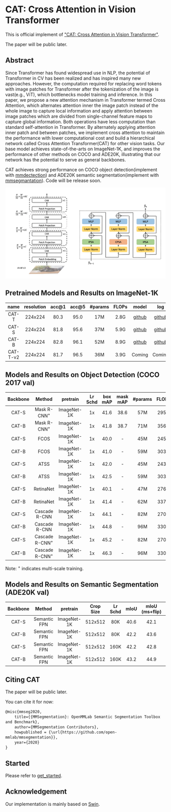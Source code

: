 # CAT: Cross Attention in Vision Transformer

This is official implement of ["CAT: Cross Attention in Vision Transformer"]().

The paper will be public later.

## Abstract

Since Transformer has found widespread use in NLP, the potential of Transformer in CV has been realized and has inspired many new approaches. However, the computation required for replacing word tokens with image patches for Transformer after the tokenization of the image is vast(e.g., ViT), which bottlenecks model training and inference. In this paper, we propose a new attention mechanism in Transformer termed Cross Attention, which alternates attention inner the image patch instead of the whole image to capture local information and apply attention between image patches which are divided from single-channel feature maps to capture global information. Both operations have less computation than standard self-attention in Transformer. By alternately applying attention inner patch and between patches, we implement cross attention to maintain the performance with lower computational cost and build a hierarchical network called Cross Attention Transformer(CAT) for other vision tasks. Our base model achieves state-of-the-arts on ImageNet-1K, and improves the performance of other methods on COCO and ADE20K, illustrating that our network has the potential to serve as general backbones.

CAT achieves strong performance on COCO object detection(implement with [mmdectection](https://github.com/open-mmlab/mmdetection)) and ADE20K semantic segmentation(implement with [mmsegmantation](https://github.com/open-mmlab/mmsegmentation)). Code will be release soon.

![architecture](figures/architecture.jpg)

## Pretrained Models and Results on ImageNet-1K

| name  | resolution |acc@1 | acc@5 | #params | FLOPs | model | log |
| :---: | :---: | :---: | :---: | :---: | :---: |:---: |:---: |
| CAT-T | 224x224 | 80.3 | 95.0 | 17M | 2.8G | [github](https://github.com/linhezheng19/CAT/releases/download/untagged-0f39dafcec47a4003737/cat_tiny.pth) | [github](https://github.com/linhezheng19/CAT/releases/download/untagged-9a38f9e3a84784940977/cat_tiny_log.txt)|
| CAT-S | 224x224 | 81.8 | 95.6 | 37M | 5.9G | [github](https://github.com/linhezheng19/CAT/releases/download/untagged-0f39dafcec47a4003737/cat_small.pth) | [github](https://github.com/linhezheng19/CAT/releases/download/untagged-9a38f9e3a84784940977/cat_small_log.txt) |
| CAT-B | 224x224 | 82.8 | 96.1 | 52M | 8.9G  | [github](https://github.com/linhezheng19/CAT/releases/download/untagged-0f39dafcec47a4003737/cat_base.pth) | [github](https://github.com/linhezheng19/CAT/releases/download/untagged-9a38f9e3a84784940977/cat_base_log.txt) |
| CAT-T-v2 | 224x224 | 81.7 | 96.5 | 36M | 3.9G  | Coming | Coming|

## Models and Results on Object Detection (COCO 2017 val)

| Backbone | Method | pretrain | Lr Schd | box mAP | mask mAP | #params | FLOPs | model | log |
| :---: | :---: | :---: | :---: | :---: | :---: | :---: | :---: | :---: | :---: |
| CAT-S | Mask R-CNN<sup>+</sup> | ImageNet-1K | 1x | 41.6 | 38.6 | 57M | 295G | [github](https://github.com/linhezheng19/CAT/releases/download/untagged-0f39dafcec47a4003737/mask_rcnn_cat_small_1x_ms.pth) | [github](https://github.com/linhezheng19/CAT/releases/download/untagged-9a38f9e3a84784940977/mask_rcnn_cat_small_1x_ms.txt)|
| CAT-B | Mask R-CNN<sup>+</sup> | ImageNet-1K | 1x | 41.8 | 38.7 | 71M | 356G | [github](https://github.com/linhezheng19/CAT/releases/download/untagged-0f39dafcec47a4003737/mask_rcnn_cat_base_1x_ms.pth) | [github](https://github.com/linhezheng19/CAT/releases/download/untagged-9a38f9e3a84784940977/mask_rcnn_cat_base_1x_ms.txt)|
| CAT-S | FCOS | ImageNet-1K | 1x | 40.0 | - | 45M | 245G | [github](https://github.com/linhezheng19/CAT/releases/download/untagged-0f39dafcec47a4003737/fcos_cat_small_1x.pth) | [github](https://github.com/linhezheng19/CAT/releases/download/untagged-9a38f9e3a84784940977/fcos_cat_samll_1x.txt)|
| CAT-B | FCOS | ImageNet-1K | 1x | 41.0 | - | 59M | 303G | [github](https://github.com/linhezheng19/CAT/releases/download/untagged-0f39dafcec47a4003737/fcos_cat_base_1x.pth) | [github](https://github.com/linhezheng19/CAT/releases/download/untagged-9a38f9e3a84784940977/fcos_cat_base_1x.txt)|
| CAT-S | ATSS | ImageNet-1K | 1x | 42.0 | - | 45M | 243G | [github](https://github.com/linhezheng19/CAT/releases/download/untagged-0f39dafcec47a4003737/atss_cat_small_1x.pth) | [github](https://github.com/linhezheng19/CAT/releases/download/untagged-9a38f9e3a84784940977/atss_cat_small_1x.txt)|
| CAT-B | ATSS | ImageNet-1K | 1x | 42.5 | - | 59M | 303G | [github](https://github.com/linhezheng19/CAT/releases/download/untagged-0f39dafcec47a4003737/atss_cat_base_1x.pth) | [github](https://github.com/linhezheng19/CAT/releases/download/untagged-9a38f9e3a84784940977/atss_cat_base_1x.txt)|
| CAT-S | RetinaNet | ImageNet-1K | 1x | 40.1 | - | 47M | 276G | [github](https://github.com/linhezheng19/CAT/releases/download/untagged-0f39dafcec47a4003737/retinanet_cat_small_1x.pth) | [github](https://github.com/linhezheng19/CAT/releases/download/untagged-9a38f9e3a84784940977/retinanet_cat_small_1x.txt)|
| CAT-B | RetinaNet | ImageNet-1K | 1x | 41.4 | - | 62M | 337G | [github](https://github.com/linhezheng19/CAT/releases/download/untagged-0f39dafcec47a4003737/retinanet_cat_base_1x.pth) | [github](https://github.com/linhezheng19/CAT/releases/download/untagged-9a38f9e3a84784940977/retinanet_cat_base_1x.txt)|
| CAT-S | Cascade R-CNN | ImageNet-1K | 1x | 44.1 | - | 82M | 270G | [github](https://github.com/linhezheng19/CAT/releases/download/untagged-0f39dafcec47a4003737/cascade_rcnn_cat_small_1x.pth) | [github](https://github.com/linhezheng19/CAT/releases/download/untagged-9a38f9e3a84784940977/cascade_cat_small_1x.txt)|
| CAT-B | Cascade R-CNN | ImageNet-1K | 1x | 44.8 | - | 96M | 330G | [github](https://github.com/linhezheng19/CAT/releases/download/untagged-0f39dafcec47a4003737/cascade_rcnn_cat_base_1x.pth) | [github](https://github.com/linhezheng19/CAT/releases/download/untagged-9a38f9e3a84784940977/cascade_cat_base_1x.txt)|
| CAT-S | Cascade R-CNN<sup>+</sup> | ImageNet-1K | 1x | 45.2 | - | 82M | 270G | [github](https://github.com/linhezheng19/CAT/releases/download/untagged-0f39dafcec47a4003737/cascade_rcnn_cat_small_1x_ms.pth) | [github](https://github.com/linhezheng19/CAT/releases/download/untagged-9a38f9e3a84784940977/cascade_cat_small_1x_ms.txt)|
| CAT-B | Cascade R-CNN<sup>+</sup> | ImageNet-1K | 1x | 46.3 | - | 96M | 330G | [github](https://github.com/linhezheng19/CAT/releases/download/untagged-0f39dafcec47a4003737/cascade_rcnn_cat_base_1x_ms.pth) | [github](https://github.com/linhezheng19/CAT/releases/download/untagged-9a38f9e3a84784940977/cascade_cat_base_1x_ms.txt)|

Note: <sup>+</sup> indicates multi-scale training.

## Models and Results on Semantic Segmentation (ADE20K val)

| Backbone | Method | pretrain | Crop Size | Lr Schd | mIoU | mIoU (ms+flip) | #params | FLOPs | model | log |
| :---: | :---: | :---: | :---: | :---: | :---: | :---: | :---: | :---: | :---: | :---: | 
| CAT-S | Semantic FPN | ImageNet-1K | 512x512 | 80K | 40.6 | 42.1 | 41M | 214G | [github](https://github.com/linhezheng19/CAT/releases/download/untagged-0f39dafcec47a4003737/semantic_fpn_cat_small_80k_ade20k.pth) | Coming |
| CAT-B | Semantic FPN | ImageNet-1K | 512x512 | 80K | 42.2 | 43.6 | 55M | 276G | [github](https://github.com/linhezheng19/CAT/releases/download/untagged-0f39dafcec47a4003737/semantic_fpn_cat_base_80k_ade20k.pth) | Coming |
| CAT-S | Semantic FPN | ImageNet-1K | 512x512 | 160K | 42.2 | 42.8 | 41M | 214G | [github](https://github.com/linhezheng19/CAT/releases/download/untagged-0f39dafcec47a4003737/semantic_fpn_cat_small_160k_ade20k.pth) | Coming |
| CAT-B | Semantic FPN | ImageNet-1K | 512x512 | 160K | 43.2 | 44.9 | 55M | 276G | [github](https://github.com/linhezheng19/CAT/releases/download/untagged-0f39dafcec47a4003737/semantic_fpn_cat_base_160k_ade20k.pth) | Coming |

## Citing CAT

The paper will be public later.

You can cite it for now:
```
@misc{mmseg2020,
    title={{MMSegmentation}: OpenMMLab Semantic Segmentation Toolbox and Benchmark},
    author={MMSegmentation Contributors},
    howpublished = {\url{https://github.com/open-mmlab/mmsegmentation}},
    year={2020}
}
```

## Started

Please refer to [get_started](get_started.md).

## Acknowledgement

Our implementation is mainly based on [Swin](https://github.com/microsoft/Swin-Transformer).
